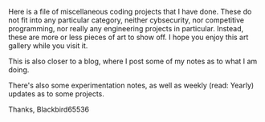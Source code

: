Here is a file of miscellaneous coding projects that I have done. These do not fit into any particular category, neither cybsecurity, nor competitive programming, 
nor really any engineering projects in particular. Instead, these are more or less pieces of art to show off. I hope you enjoy this art gallery while you visit it.

This is also closer to a blog, where I post some of my notes as to what I am doing. 

There's also some experimentation notes, as well as weekly (read: Yearly) updates as to some projects. 

Thanks,
Blackbird65536
